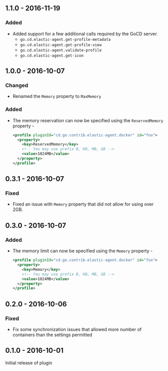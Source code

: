 ## 1.1.0 - 2016-11-19

### Added

- Added support for a few additional calls required by the GoCD server.
  * `go.cd.elastic-agent.get-profile-metadata`
  * `go.cd.elastic-agent.get-profile-view`
  * `go.cd.elastic-agent.validate-profile`
  * `go.cd.elastic-agent.get-icon`

## 1.0.0 - 2016-10-07

### Changed

- Renamed the `Memory` property to `MaxMemory`

### Added

- The memory reservation can now be specified using the `ReservedMemory` property -

    ```xml
    <profile pluginId="cd.go.contrib.elastic-agent.docker" id="foo">
      <property>
        <key>ReservedMemory</key>
        <!-- You may use prefix B, KB, MB, GB -->
        <value>1024MB</value>
      </property>
    </profile>
    ```


## 0.3.1 - 2016-10-07

### Fixed

- Fixed an issue with `Memory` property that did not allow for using over 2GB.

## 0.3.0 - 2016-10-07

### Added

- The memory limit can now be specified using the `Memory` property -

    ```xml
    <profile pluginId="cd.go.contrib.elastic-agent.docker" id="foo">
      <property>
        <key>Memory</key>
        <!-- You may use prefix B, KB, MB, GB -->
        <value>1024MB</value>
      </property>
    </profile>
    ```

## 0.2.0 - 2016-10-06

### Fixed

- Fix some synchronization issues that allowed more number of containers than the settings permitted

## 0.1.0 - 2016-10-01

Initial release of plugin
